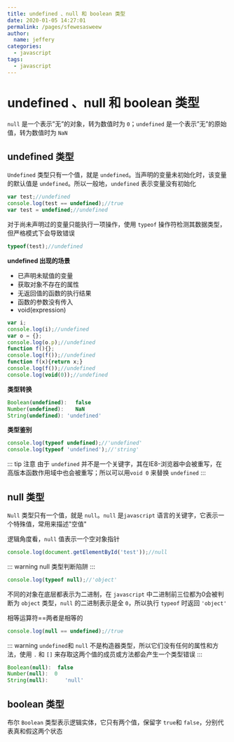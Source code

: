 ```yaml
---
title: undefined 、null 和 boolean 类型
date: 2020-01-05 14:27:01
permalink: /pages/sfewesasweew
author: 
  name: jeffery
categories: 
  - javascript
tags: 
  - javascript
---
```


# undefined 、null 和 boolean 类型


`null` 是一个表示”无”的对象，转为数值时为 `0`；`undefined` 是一个表示”无”的原始值，转为数值时为 `NaN`

## undefined 类型

`Undefined` 类型只有一个值，就是 `undefined`。当声明的变量未初始化时，该变量的默认值是 `undefined`。所以一般地，`undefined` 表示变量没有初始化

```js
var test;//undefined
console.log(test == undefined);//true
var test = undefined;//undefined
```

对于尚未声明过的变量只能执行一项操作，使用 `typeof` 操作符检测其数据类型，但严格模式下会导致错误
```js
typeof(test);//undefined
```

**undefined 出现的场景**

- 已声明未赋值的变量
- 获取对象不存在的属性
- 无返回值的函数的执行结果
- 函数的参数没有传入
- void(expression)

```js
var i;
console.log(i);//undefined
var o = {};
console.log(o.p);//undefined
function f(){};
console.log(f());//undefined
function f(x){return x;}
console.log(f());//undefined
console.log(void(0));//undefined
```

**类型转换**

```js
Boolean(undefined):　 false
Number(undefined):　  NaN
String(undefined): 'undefined'    
```

**类型鉴别**

```js
console.log(typeof undefined);//'undefined'
console.log(typeof 'undefined');//'string'
```

::: tip 注意
由于 `undefined` 并不是一个关键字，其在IE8-浏览器中会被重写，在高版本函数作用域中也会被重写；所以可以用`void 0` 来替换 `undefined`
:::

## null 类型

`Null` 类型只有一个值，就是 `null`。`null` 是`javascript` 语言的关键字，它表示一个特殊值，常用来描述"空值"

逻辑角度看，`null` 值表示一个空对象指针
```js
console.log(document.getElementById('test'));//null
```

::: warning
null 类型判断陷阱
:::
```js
console.log(typeof null);//'object'
```

不同的对象在底层都表示为二进制，在 `javascript` 中二进制前三位都为0会被判断为 `object` 类型，`null` 的二进制表示是全 `0`，所以执行 `typeof` 时返回 `'object'`

相等运算符==两者是相等的
```js
console.log(null == undefined);//true
```

::: warning
`undefined`和 `null` 不是构造器类型，所以它们没有任何的属性和方法，使用 `.` 和 `[]` 来存取这两个值的成员或方法都会产生一个类型错误
:::

```js
Boolean(null):  false
Number(null):  0
String(null): 　　 'null'
```

## boolean 类型

布尔 `Boolean` 类型表示逻辑实体，它只有两个值，保留字 `true`和 `false`，分别代表真和假这两个状态